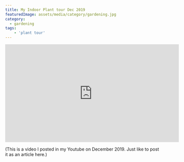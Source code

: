 ```yaml
---
title: My Indoor Plant tour Dec 2019
featuredImage: assets/media/category/gardening.jpg
category:
  - gardening
tags:
    - 'plant tour'
---
```


<iframe width="560" height="315" src="https://www.youtube.com/embed/K9WmZeCVYqM" frameborder="0" allow="accelerometer; autoplay; encrypted-media; gyroscope; picture-in-picture" allowfullscreen></iframe>

(This is a video I posted in my Youtube on December 2019. Just like to post it as an article here.)
